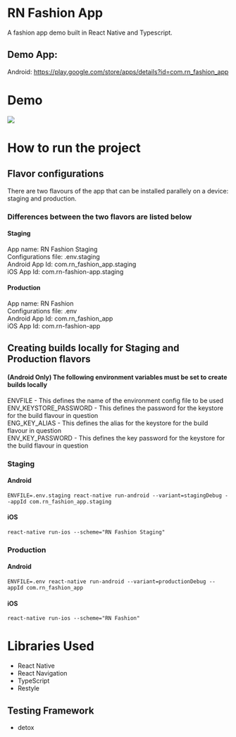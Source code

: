 # RN Fashion App

A fashion app demo built in React Native and Typescript.

## Demo App:

Android: https://play.google.com/store/apps/details?id=com.rn_fashion_app

# Demo

![](./samples/demo.gif)

# How to run the project

## Flavor configurations

There are two flavours of the app that can be installed parallely on a device: staging and production.

### Differences between the two flavors are listed below

#### Staging

App name: RN Fashion Staging<br/>
Configurations file: .env.staging<br/>
Android App Id: com.rn_fashion_app.staging<br/>
iOS App Id: com.rn-fashion-app.staging

#### Production

App name: RN Fashion <br/>
Configurations file: .env<br/>
Android App Id: com.rn_fashion_app<br/>
iOS App Id: com.rn-fashion-app

## Creating builds locally for Staging and Production flavors

#### (Android Only) The following environment variables must be set to create builds locally

ENVFILE - This defines the name of the environment config file to be used<br/>
ENV_KEYSTORE_PASSWORD - This defines the password for the keystore for the build flavour in question<br/>
ENG_KEY_ALIAS - This defines the alias for the keystore for the build flavour in question<br/>
ENV_KEY_PASSWORD - This defines the key password for the keystore for the build flavour in question

### Staging

#### Android

```
ENVFILE=.env.staging react-native run-android --variant=stagingDebug --appId com.rn_fashion_app.staging
```

#### iOS

```
react-native run-ios --scheme="RN Fashion Staging"
```

### **Production**

#### Android

```
ENVFILE=.env react-native run-android --variant=productionDebug --appId com.rn_fashion_app
```

#### iOS

```
react-native run-ios --scheme="RN Fashion"
```

# Libraries Used

- React Native
- React Navigation
- TypeScript
- Restyle

## Testing Framework

- detox
